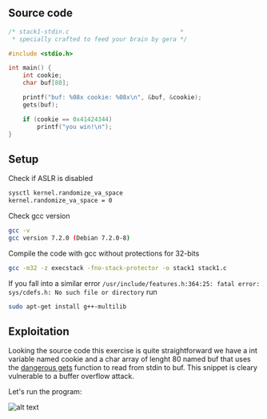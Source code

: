 ## Source code
```c
/* stack1-stdin.c                               *
 * specially crafted to feed your brain by gera */

#include <stdio.h>

int main() {
	int cookie;
	char buf[80];

	printf("buf: %08x cookie: %08x\n", &buf, &cookie);
	gets(buf);

	if (cookie == 0x41424344)
		printf("you win!\n");
}
```
## Setup
Check if ASLR is disabled
```bash
sysctl kernel.randomize_va_space
kernel.randomize_va_space = 0
```

Check gcc version
```bash 
gcc -v 
gcc version 7.2.0 (Debian 7.2.0-8)
```

Compile the code with gcc without protections for 32-bits
```bash
gcc -m32 -z execstack -fno-stack-protector -o stack1 stack1.c
```

If you fall into a similar error ```/usr/include/features.h:364:25: fatal error: sys/cdefs.h: No such file or directory``` run
```bash
sudo apt-get install g++-multilib
```

## Exploitation

Looking the source code this exercise is quite straightforward we have a int variable named cookie and a char array of lenght 80 named buf that uses the [dangerous gets](https://stackoverflow.com/questions/1694036/why-is-the-gets-function-so-dangerous-that-it-should-not-be-used) function to read from stdin to buf. This snippet is cleary vulnerable to a buffer overflow attack.

Let's run the program:

![alt text](https://i.imgur.com/lpYD3tj.png)
